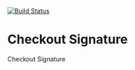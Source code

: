 [![Build Status](https://travis-ci.org/Einrichtungshaus-Ostermann/OstCheckoutSignature.svg?branch=master)](https://travis-ci.org/Einrichtungshaus-Ostermann/OstCheckoutSignature)
# Checkout Signature
Checkout Signature